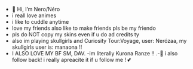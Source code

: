 - 👋 Hi, I’m Nero/Néro
- i reall love animes 
- i like to cuddle anytime
- love my friends also like to make friends pls be my friendo
- pls do NOT copy my skins even if u do ad credits ty
- also im playing skullgirls and Curiosity Tour:Voyage, user: Nerózaa, my skullgirls user is: manaona !!
- I ALSO LOVE MY BF SM, DAV.
-im literally Kurona Ranze !! .-🦈
i also follow back! i really apreacite it if u follow me ! 💕

